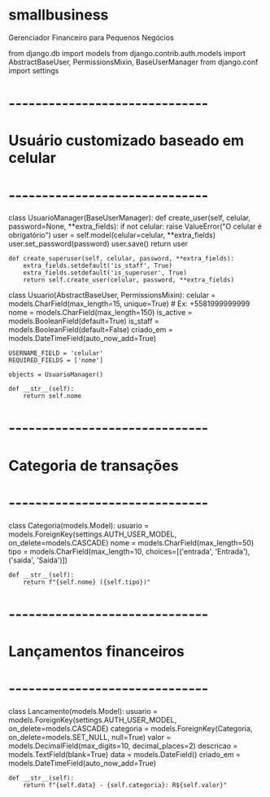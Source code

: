 # smallbusiness
Gerenciador Financeiro para Pequenos Negócios

from django.db import models
from django.contrib.auth.models import AbstractBaseUser, PermissionsMixin, BaseUserManager
from django.conf import settings

# ------------------------------
# Usuário customizado baseado em celular
# ------------------------------
class UsuarioManager(BaseUserManager):
    def create_user(self, celular, password=None, **extra_fields):
        if not celular:
            raise ValueError("O celular é obrigatório")
        user = self.model(celular=celular, **extra_fields)
        user.set_password(password)
        user.save()
        return user

    def create_superuser(self, celular, password, **extra_fields):
        extra_fields.setdefault('is_staff', True)
        extra_fields.setdefault('is_superuser', True)
        return self.create_user(celular, password, **extra_fields)

class Usuario(AbstractBaseUser, PermissionsMixin):
    celular = models.CharField(max_length=15, unique=True)  # Ex: +5581999999999
    nome = models.CharField(max_length=150)
    is_active = models.BooleanField(default=True)
    is_staff = models.BooleanField(default=False)
    criado_em = models.DateTimeField(auto_now_add=True)

    USERNAME_FIELD = 'celular'
    REQUIRED_FIELDS = ['nome']

    objects = UsuarioManager()

    def __str__(self):
        return self.nome

# ------------------------------
# Categoria de transações
# ------------------------------
class Categoria(models.Model):
    usuario = models.ForeignKey(settings.AUTH_USER_MODEL, on_delete=models.CASCADE)
    nome = models.CharField(max_length=50)
    tipo = models.CharField(max_length=10, choices=[('entrada', 'Entrada'), ('saida', 'Saída')])

    def __str__(self):
        return f"{self.nome} ({self.tipo})"

# ------------------------------
# Lançamentos financeiros
# ------------------------------
class Lancamento(models.Model):
    usuario = models.ForeignKey(settings.AUTH_USER_MODEL, on_delete=models.CASCADE)
    categoria = models.ForeignKey(Categoria, on_delete=models.SET_NULL, null=True)
    valor = models.DecimalField(max_digits=10, decimal_places=2)
    descricao = models.TextField(blank=True)
    data = models.DateField()
    criado_em = models.DateTimeField(auto_now_add=True)

    def __str__(self):
        return f"{self.data} - {self.categoria}: R${self.valor}"

